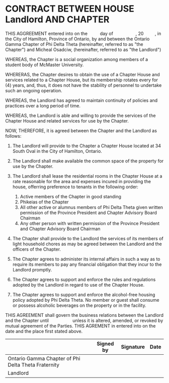 # CONTRACT BETWEEN HOUSE Landlord AND CHAPTER 

THIS AGGREEMENT entered into on the &emsp; &emsp; day of &emsp; &emsp; &emsp; &emsp;,
20 &emsp; &emsp;, in the City of Hamilton, Province of Ontario, by and between the Ontario Gamma Chapter of Phi Delta Theta (hereinafter, referred to as "the Chapter") and Micheal Osadciw, (hereinafter, referred to as "the Landlord")

WHEREAS, the Chapter is a social organization among members of a student body of McMaster University.

WHERERAS, the Chapter desires to obtain the use of a Chapter House and services related to a
Chapter House, but its membership rotates every for (4) years, and, thus, it does not have the stability of
personnel to undertake such an ongoing operation.

WHEREAS, the Landlord has agreed to maintain continuity of policies and practices over a long period of time.

WHEREAS, the Landlord is able and willing to provide the services of the Chapter House and related services for use by the Chapter.

NOW, THEREFORE, it is agreed between the Chapter and the Landlord as follows:
1. The Landlord will provide to the Chapter a Chapter House located at 34 South Oval in the City of Hamilton, Ontario.

2. The Landlord shall make available the common space of the property for use by the Chapter.

3. The Landlord shall lease the residential rooms in the Chapter House at a rate reasonable for the area and expenses incured in providing the house, offerring preference to tenants in the following order:
   1. Active members of the Chapter in good standing 
   2. Phikeias of the Chapter
   3. All other active or alumnus members of Phi Delta Theta given written permission of the Province President and Chapter Advisory Board Chairman
   4. Any other person with written permission of the Province President and Chapter Advisory Board Chairman

4. The Chapter shall provide to the Landlord the services of its members of light household chores as may be agreed between the Landlord and the officers of the Chapter.

5. The Chapter agrees to administer its internal affairs in such a way as to require its members to pay any financial obligation that they incur to the Landlord promptly.

6. The Chapter agrees to support and enforce the rules and regulations adopted by the Landlord in regard to use of the Chapter House.

7. The Chapter agrees to support and enforce the alcohol-free housing policy adopted by Phi Delta Theta. No member or guest shall consume or possess alcoholic beverages on the property or in the facility.

THIS AGREEMENT shall govern the business relations between the Landlord and the
Chapter until &emsp; &emsp; &emsp; &emsp; unless it is altered, amended, or revoked by mutual agreement of the Parties.
THIS AGREMENT in entered into on the date and the place first stated above.

|| Signed by | Signature | Date | 
|-|-|-|-|
| Ontario Gamma Chapter of Phi Delta Theta Fraternity | &emsp; | &emsp; | &emsp; |
| Landlord | &emsp; | &emsp;| &emsp; |
